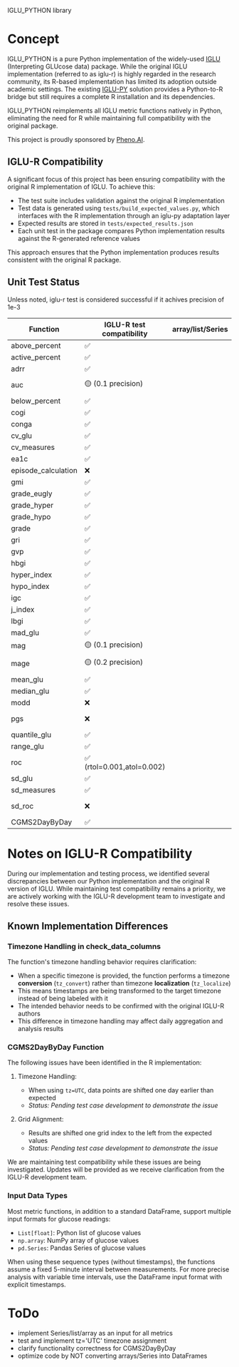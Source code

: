 IGLU_PYTHON library

# Concept
IGLU_PYTHON is a pure Python implementation of the widely-used [IGLU](https://github.com/irinagain/iglu) (Interpreting GLUcose data) package. While the original IGLU implementation (referred to as iglu-r) is highly regarded in the research community, its R-based implementation has limited its adoption outside academic settings. The existing [IGLU-PY](https://github.com/IrinaStatsLab/iglu-py) solution provides a Python-to-R bridge but still requires a complete R installation and its dependencies.

IGLU_PYTHON reimplements all IGLU metric functions natively in Python, eliminating the need for R while maintaining full compatibility with the original package. 

This project is proudly sponsored by [Pheno.AI](https://www.pheno.ai).

## IGLU-R Compatibility

A significant focus of this project has been ensuring compatibility with the original R implementation of IGLU. To achieve this:

- The test suite includes validation against the original R implementation
- Test data is generated using `tests/build_expected_values.py`, which interfaces with the R implementation through an iglu-py adaptation layer
- Expected results are stored in `tests/expected_results.json`
- Each unit test in the package compares Python implementation results against the R-generated reference values

This approach ensures that the Python implementation produces results consistent with the original R package.

## Unit Test Status
Unless noted, iglu-r test is considered successful if it achives precision of 1e-3

| Function | IGLU-R test compatibility | array/list/Series | TZ | Comments |
|----------|---------------------------|-------------------|----|----------|
| above_percent | ✅ | |||
| active_percent | ✅ |
| adrr | ✅ |
| auc| 🟡 (0.1 precision) | || see [auc_evaluation.ipynb](https://github.com/staskh/iglu_python/blob/main/notebooks/auc_evaluation.ipynb)|
| below_percent| ✅ |
| cogi | ✅ |
| conga | ✅ |
| cv_glu | ✅ |
| cv_measures | ✅ |
| ea1c | ✅ |
| episode_calculation |  ❌ |
| gmi | ✅ |
| grade_eugly | ✅ |
| grade_hyper | ✅ |
| grade_hypo | ✅ |
| grade | ✅ |
| gri | ✅ |
| gvp | ✅ |
| hbgi | ✅ |
| hyper_index | ✅ |
| hypo_index | ✅ |
| igc | ✅ |
| j_index | ✅ |
| lbgi | ✅ |
| mad_glu | ✅ |
| mag |  🟡 (0.1 precision)|
| mage | 🟡 (0.2 precision) | || See algorithm at [MAGE](https://github.com/irinagain/iglu/blob/master/vignettes/MAGE.Rmd) |
| mean_glu | ✅ |
| median_glu | ✅ |
| modd | ❌ |
| pgs |  ❌  | || depends on episode_calculation|
| quantile_glu |  ✅ |
| range_glu | ✅ |
| roc | ✅  (rtol=0.001,atol=0.002) |
| sd_glu | ✅ |
| sd_measures | ✅ |
| sd_roc | ❌ | || R version uses iglu.roc()|
| CGMS2DayByDay | ✅ |


# Notes on IGLU-R Compatibility

During our implementation and testing process, we identified several discrepancies between our Python implementation and the original R version of IGLU. While maintaining test compatibility remains a priority, we are actively working with the IGLU-R development team to investigate and resolve these issues.

## Known Implementation Differences

### Timezone Handling in check_data_columns

The function's timezone handling behavior requires clarification:
- When a specific timezone is provided, the function performs a timezone **conversion** (`tz_convert`) rather than timezone **localization** (`tz_localize`)
- This means timestamps are being transformed to the target timezone instead of being labeled with it
- The intended behavior needs to be confirmed with the original IGLU-R authors
- This difference in timezone handling may affect daily aggregation and analysis results

### CGMS2DayByDay Function
The following issues have been identified in the R implementation:

1. Timezone Handling:
   - When using `tz=UTC`, data points are shifted one day earlier than expected
   - *Status: Pending test case development to demonstrate the issue*

2. Grid Alignment:
   - Results are shifted one grid index to the left from the expected values
   - *Status: Pending test case development to demonstrate the issue*

We are maintaining test compatibility while these issues are being investigated. Updates will be provided as we receive clarification from the IGLU-R development team.

### Input Data Types
Most metric functions, in addition to a standard DataFrame, support multiple input formats for glucose readings:
- `List[float]`: Python list of glucose values
- `np.array`: NumPy array of glucose values
- `pd.Series`: Pandas Series of glucose values

When using these sequence types (without timestamps), the functions assume a fixed 5-minute interval between measurements. For more precise analysis with variable time intervals, use the DataFrame input format with explicit timestamps.

# ToDo
- implement Series/list/array as an input for all metrics
- test and implement tz='UTC' timezone assignment
- clarify functionality correctness for CGMS2DayByDay
- optimize code by NOT converting arrays/Series into DataFrames